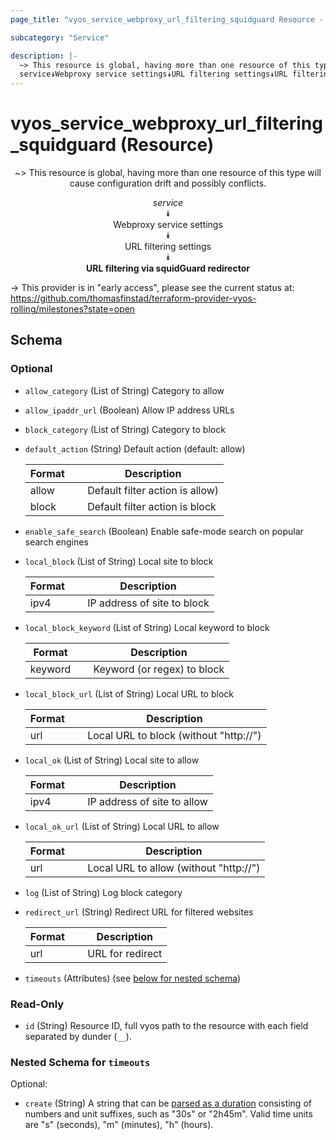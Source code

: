 ```yaml
---
page_title: "vyos_service_webproxy_url_filtering_squidguard Resource - vyos"

subcategory: "Service"

description: |- 
  ~> This resource is global, having more than one resource of this type will cause configuration drift and possibly conflicts.
  service⯯Webproxy service settings⯯URL filtering settings⯯URL filtering via squidGuard redirector
---
```


# vyos_service_webproxy_url_filtering_squidguard (Resource)
<center>

~> This resource is global, having more than one resource of this type will cause configuration drift and possibly conflicts.

*service*  
⯯  
Webproxy service settings  
⯯  
URL filtering settings  
⯯  
**URL filtering via squidGuard redirector**


</center>

-> This provider is in "early access", please see the current status at: https://github.com/thomasfinstad/terraform-provider-vyos-rolling/milestones?state=open

## Schema

### Optional

- `allow_category` (List of String) Category to allow
- `allow_ipaddr_url` (Boolean) Allow IP address URLs
- `block_category` (List of String) Category to block
- `default_action` (String) Default action (default: allow)

    |Format  &emsp;|Description                      |
    |----------|-----------------------------------|
    |allow   &emsp;|Default filter action is allow)  |
    |block   &emsp;|Default filter action is block   |
- `enable_safe_search` (Boolean) Enable safe-mode search on popular search engines
- `local_block` (List of String) Local site to block

    |Format  &emsp;|Description                  |
    |----------|-------------------------------|
    |ipv4    &emsp;|IP address of site to block  |
- `local_block_keyword` (List of String) Local keyword to block

    |Format   &emsp;|Description                  |
    |-----------|-------------------------------|
    |keyword  &emsp;|Keyword (or regex) to block  |
- `local_block_url` (List of String) Local URL to block

    |Format  &emsp;|Description                             |
    |----------|------------------------------------------|
    |url     &emsp;|Local URL to block (without &#34;http://&#34;)  |
- `local_ok` (List of String) Local site to allow

    |Format  &emsp;|Description                  |
    |----------|-------------------------------|
    |ipv4    &emsp;|IP address of site to allow  |
- `local_ok_url` (List of String) Local URL to allow

    |Format  &emsp;|Description                             |
    |----------|------------------------------------------|
    |url     &emsp;|Local URL to allow (without &#34;http://&#34;)  |
- `log` (List of String) Log block category
- `redirect_url` (String) Redirect URL for filtered websites

    |Format  &emsp;|Description       |
    |----------|--------------------|
    |url     &emsp;|URL for redirect  |
- `timeouts` (Attributes) (see [below for nested schema](#nestedatt--timeouts))

### Read-Only

- `id` (String) Resource ID, full vyos path to the resource with each field separated by dunder (`__`).

<a id="nestedatt--timeouts"></a>
### Nested Schema for `timeouts`

Optional:

- `create` (String) A string that can be [parsed as a duration](https://pkg.go.dev/time#ParseDuration) consisting of numbers and unit suffixes, such as &#34;30s&#34; or &#34;2h45m&#34;. Valid time units are &#34;s&#34; (seconds), &#34;m&#34; (minutes), &#34;h&#34; (hours).  
